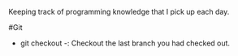Keeping track of programming knowledge that I pick up each day.

#Git
- git checkout -: Checkout the last branch you had checked out.